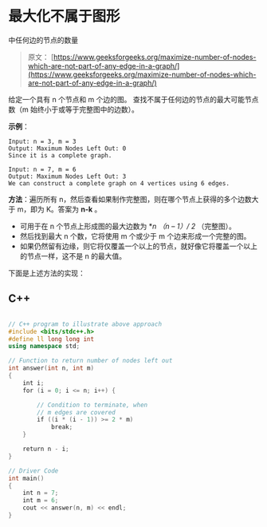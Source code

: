 # 最大化不属于图形

中任何边的节点的数量

> 原文： [https://www.geeksforgeeks.org/maximize-number-of-nodes-which-are-not-part-of-any-edge-in-a-graph/](https://www.geeksforgeeks.org/maximize-number-of-nodes-which-are-not-part-of-any-edge-in-a-graph/)

给定一个具有 n 个节点和 m 个边的图。 查找不属于任何边的节点的最大可能节点数（m 始终小于或等于完整图中的边数）。

**示例**：

```
Input: n = 3, m = 3
Output: Maximum Nodes Left Out: 0
Since it is a complete graph.

Input: n = 7, m = 6 
Output: Maximum Nodes Left Out: 3
We can construct a complete graph on 4 vertices using 6 edges.

```

**方法**：遍历所有 n，然后查看如果制作完整图，则在哪个节点上获得的多个边数大于 m，即为 K。答案为 **n-k** 。

*   可用于在 n 个节点上形成图的最大边数为 **n *（n – 1）/ 2** （完整图）。
*   然后找到最大 n 个数，它将使用 m 个或少于 m 个边来形成一个完整的图。
*   如果仍然留有边缘，则它将仅覆盖一个以上的节点，就好像它将覆盖一个以上的节点一样，这不是 n 的最大值。

下面是上述方法的实现：

## C++

```cpp

// C++ program to illustrate above approach 
#include <bits/stdc++.h> 
#define ll long long int 
using namespace std; 

// Function to return number of nodes left out 
int answer(int n, int m) 
{ 
    int i; 
    for (i = 0; i <= n; i++) { 

        // Condition to terminate, when 
        // m edges are covered 
        if ((i * (i - 1)) >= 2 * m) 
            break; 
    } 

    return n - i; 
} 

// Driver Code 
int main() 
{ 
    int n = 7; 
    int m = 6; 
    cout << answer(n, m) << endl; 
} 

```
